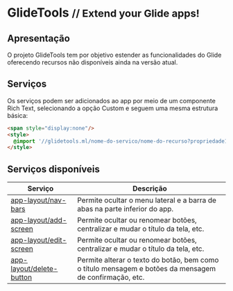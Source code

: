 # GlideTools <small>// Extend your Glide apps!</small>

## Apresentação

O projeto GlideTools tem por objetivo estender as funcionalidades do Glide oferecendo recursos não disponíveis ainda na versão atual.

## Serviços

Os serviços podem ser adicionados ao app por meio de um componente Rich Text, selecionando a opção Custom e seguem uma mesma estrutura básica:

```html
<span style="display:none"/>
<style>
  @import '//glidetools.ml/nome-do-servico/nome-do-recurso?propriedade1=valor1&propriedade2=valor2';
</style>
```

## Serviços disponíveis

| Serviço | Descrição |
| - | - |
| [app-layout/nav-bars](AppLayout-NavBars.md) | Permite ocultar o menu lateral e a barra de abas na parte inferior do app. |
| [app-layout/add-screen](AppLayout-AddScreen.md) | Permite ocultar ou renomear botões, centralizar e mudar o título da tela, etc. |
| [app-layout/edit-screen](AppLayout-EditScreen.md) | Permite ocultar ou renomear botões, centralizar e mudar o título da tela, etc. |
| [app-layout/delete-button](AppLayout-DeleteButton.md) | Permite alterar o texto do botão, bem como o título mensagem e botões da mensagem de confirmação, etc. |
